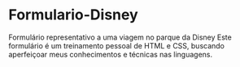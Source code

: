 # Formulario-Disney
Formulário representativo a uma viagem no parque da Disney
Este formulário é um treinamento pessoal de HTML e CSS,
buscando aperfeiçoar meus conhecimentos e técnicas nas linguagens.
